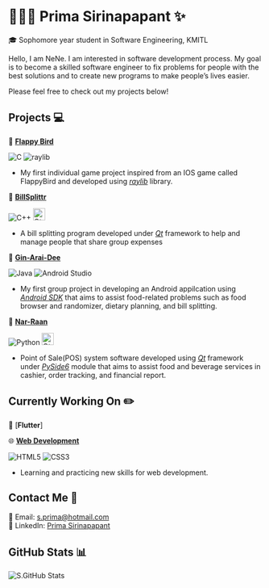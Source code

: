 # 🙇🏻‍♀️ Prima Sirinapapant ✨
🎓 Sophomore year student in Software Engineering, KMITL

Hello, I am NeNe. I am interested in software development process. My goal is to become a skilled software engineer to fix problems for people with the best solutions and to create new programs to make people’s lives easier.

Please feel free to check out my projects below!

## Projects 💻

🐣 [**Flappy Bird**](https://github.com/neneprm/FlappyBird)

<p>
<img src="https://img.icons8.com/color/24/000000/c-programming.png" title="C"/>
<img src="https://github.com/raysan5/raylib/blob/master/logo/raylib_24x24.png?raw=true" title="raylib">
</p>

- My first individual game project inspired from an IOS game called FlappyBird and developed using [_raylib_](https://www.raylib.com) library.

🧾 [**BillSplittr**](https://github.com/neneprm/BillSplittr)

<p>
<img src="https://img.icons8.com/color/24/000000/c-plus-plus-logo.png" title="C++"/>
<img src="https://www.qt.io/hubfs/qt-design-system/assets/logos/qt-logo.svg" alt="Qt Logo" width="24" height="24" title="Qt"/>
</p>

- A bill splitting program developed under [_Qt_](https://www.qt.io) framework to help and manage people that share group expenses

🍩 [**Gin-Arai-Dee**](https://github.com/deeckn/GIN-ARAI-DEE)

<p>
<img src="https://img.icons8.com/color/24/000000/java-coffee-cup-logo--v1.png" title="Java"/>
<img src="https://img.icons8.com/fluency/24/000000/android-studio--v3.png" title="Android Studio"/>
</p>

- My first group project in developing an Android appilcation using [_Android SDK_](https://developer.android.com) that aims to assist food-related problems such as food browser and randomizer, dietary planning, and bill splitting.

🛒 [**Nar-Raan**](https://github.com/TawanLekngam/SEP_Project)

<p>
<img src="https://img.icons8.com/color/24/000000/python--v1.png" title="Python"/>
<img src="https://www.qt.io/hubfs/qt-design-system/assets/logos/qt-logo.svg" alt="Qt Logo" width="24" height="24" title="Qt">
</p>

- Point of Sale(POS) system software developed using [_Qt_](https://www.qt.io) framework under [_PySide6_](https://pypi.org/project/PySide6/) module that aims to assist food and beverage services in cashier, order tracking, and financial report.

## Currently Working On ✏️

📱  [**Flutter**]

🌐 [**Web Development**](https://github.com/neneprm/Web-Development-Bootcamp)

<p>
<img src="https://img.icons8.com/color/24/000000/html-5--v1.png" title="HTML5"/>
<img src="https://img.icons8.com/color/24/000000/css3.png" title="CSS3"/>
</p>

- Learning and practicing new skills for web development.

## Contact Me 📮
📧 Email: s.prima@hotmail.com \
👤 LinkedIn: [Prima Sirinapapant](https://www.linkedin.com/in/prima-sirinapapant-479783218/)

## GitHub Stats 📊

<img align="left" alt="S.GitHub Stats" src="https://github-readme-stats.vercel.app/api?username=neneprm&show_icons=true&theme=dark&hide_border=true" />



<!-- **neneprm/neneprm** is a ✨ _special_ ✨ repository because its `README.md` (this file) appears on your GitHub profile.

Here are some ideas to get you started:

- 🔭 I’m currently working on ...
- 🌱 I’m currently learning ...
- 👯 I’m looking to collaborate on ...
- 🤔 I’m looking for help with ...
- 💬 Ask me about ...
- 📫 How to reach me: ...
- 😄 Pronouns: ...
- ⚡ Fun fact: ... -->
